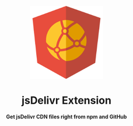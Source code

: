 <div align="center">
	<img src="media/icon.png" width="200" height="200" />
	<h1>jsDelivr Extension</h1>
	<p>
		<b>Get jsDelivr CDN files right from npm and GitHub</b>
	</p>
	<br>
	<br>
</div>
